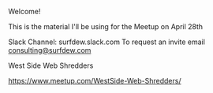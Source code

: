 Welcome!

This is the material I'll be using for the Meetup on April 28th

Slack Channel:  surfdew.slack.com
To request an invite email consulting@surfdew.com

West Side Web Shredders

https://www.meetup.com/WestSide-Web-Shredders/
